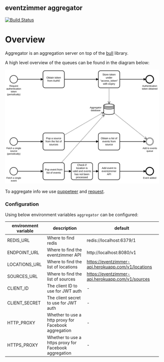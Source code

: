 eventzimmer aggregator
----------------------
[![Build Status](https://travis-ci.org/eventzimmer/aggregator.svg?branch=master)](https://travis-ci.org/eventzimmer/aggregator)

# Overview

Aggregator is an aggregation server on top of the [bull](https://github.com/OptimalBits/bull) library.

A high level overview of the queues can be found in the diagram below:

![aggregator process](./docs/aggregator.svg "aggregator process")

To aggregate info we use [puppeteer](https://github.com/GoogleChrome/puppeteer) and [request](https://github.com/request/request).

### Configuration

Using below environment variables `aggregator` can be configured:

| environment variable | description                                           | default                                            |
|----------------------|-------------------------------------------------------|----------------------------------------------------|
| REDIS_URL            | Where to find redis                                   | redis://localhost:6379/1                           |
| ENDPOINT_URL         | Where to find the eventzimmer API                     | http://localhost:8080/v1                           |
| LOCATIONS_URL        | Where to find the list of locations                   | https://eventzimmer-api.herokuapp.com/v1/locations |
| SOURCES_URL          | Where to find the list of sources                     | https://eventzimmer-api.herokuapp.com/v1/sources   |
| CLIENT_ID            | The client ID to use for JWT auth                     | -                                                  |
| CLIENT_SECRET        | The client secret to use for JWT auth                 | -                                                  |
| HTTP_PROXY           | Whether to use a http proxy for Facebook aggregation  | -                                                  |
| HTTPS_PROXY          | Whether to use a https proxy for Facebook aggregation | -                                                  |

